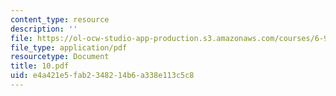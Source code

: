 ```yaml
---
content_type: resource
description: ''
file: https://ol-ocw-studio-app-production.s3.amazonaws.com/courses/6-973-organic-optoelectronics-spring-2003/e4a421e5fab2348214b6a338e113c5c8_10.pdf
file_type: application/pdf
resourcetype: Document
title: 10.pdf
uid: e4a421e5-fab2-3482-14b6-a338e113c5c8
---
```

